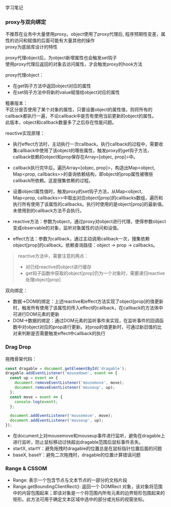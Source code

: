 学习笔记

### proxy与双向绑定   
不推荐在业务中大量使用proxy。object使用了proxy代理后, 程序预期性变差，属性的访问和赋值的后面可能有大量其他的操作  
proxy为底层库设计的特性   

proxy代理object后，为object新增属性也会触发set钩子  
使用proxy代理后返回的对象去访问属性，才会触发proxy的hook方法

proxy代理object：
- 在get钩子方法中返回object对应的属性
- 在set钩子方法中将新的value赋值给object对应的属性

粗暴版本：  
不区分是否使用了某个对象的属性，只要设置object的属性值，则将所有的callback都执行一遍，不论callback中是否有使用当前更新的object的属性。   
此版本，object和callback数量多了之后存在性能问题。

reactive实现原理：
- 执行effect方法时，主动执行一次callback。执行callback的过程中，需要收集callback中使用了该object的哪些属性，触发proxy的get钩子方法，callback依赖的object和prop保存在Array<[objec, prop]>中。
- callback执行完毕后，遍历Array<[objec, prop]>，构造出Map<object, Map<prop, callbacks>>的查询依赖结构，即object的prop属性被哪些callback所依赖。这是搜集依赖的过程。  
- 设置object属性值时，触发proxy的set钩子方法，从Map<object, Map<prop, callbacks>>中取出对应object[prop]的callbacks数组，遍历和执行所有使用了该属性的callbacks。执行时使用的是object[prop]的最新值。未使用到的callback方法不会执行。

- reactive方法：参数为object，通过proxy对object进行代理，使得参数object变成observable的对象，监听对象属性的访问和设值。
- effect方法：参数为callback，通过主动调用callback一次，搜集依赖object[prop]的callback。依赖查询路径：object -> prop -> callbacks。
> reactive方法中，需要注意的两点：
> - 对已经reactive的object进行缓存
> - get钩子函数中获取的object[prop]仍为一个对象时，需要递归reactive处理object[prop]

双向绑定：   
- 数据->DOM的绑定：上述reactive和effect方法实现了object[prop]的值更新时，触发所有使用了该属性的传入effect的callback，在callback的方法体中可进行DOM元素的更新
- DOM->数据的绑定：通过DOM元素的监听事件来实现，在监听事件的回调函数中对object对应的prop进行更新。对prop的值更新时，可通过新旧值的比对来判断是否需要触发effect中callback的执行

### Drag Drop
拖拽骨架代码：
```js
const dragable = document.getElementById('dragable');
dragable.addEventListener('mousedown', event => {
  const up = event => {
    document.removeEventListener('mousemove', move);
    document.removeEventListener('mouseup', up);
  };
  const move = event => {
    console.log(event);
  };

  document.addEventListener('mousemove', move);
  document.addEventListener('mouseup', up);
});
```
- 在document上对mousemove和mouseup事件进行监听，避免在dragable上进行监听，防止鼠标移动过快超出dragable范围后鼠标事件丢失。
- startX, startY：避免拖拽时dragable的位置总是在鼠标指针位置后面的问题
- baseX, baseY：避免二次拖拽时，dragable的位置计算错误问题

### Range & CSSOM
- Range: 表示一个包含节点与文本节点的一部分的文档片段
- Range.getBoundingClientRect(): 返回一个 DOMRect 对象，该对象将范围中的内容包围起来；即该对象是一个将范围内所有元素的边界矩形包围起来的矩形。此方法可用于确定文本区域中选中的部分或光标的视窗坐标。
